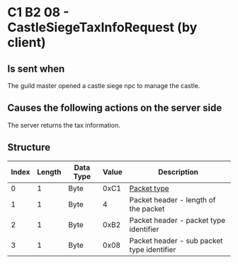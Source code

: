 # C1 B2 08 - CastleSiegeTaxInfoRequest (by client)

## Is sent when

The guild master opened a castle siege npc to manage the castle.

## Causes the following actions on the server side

The server returns the tax information.

## Structure

| Index | Length | Data Type | Value | Description |
|-------|--------|-----------|-------|-------------|
| 0 | 1 |   Byte   | 0xC1  | [Packet type](PacketTypes.md) |
| 1 | 1 |    Byte   |   4   | Packet header - length of the packet |
| 2 | 1 |    Byte   | 0xB2  | Packet header - packet type identifier |
| 3 | 1 |    Byte   | 0x08  | Packet header - sub packet type identifier |